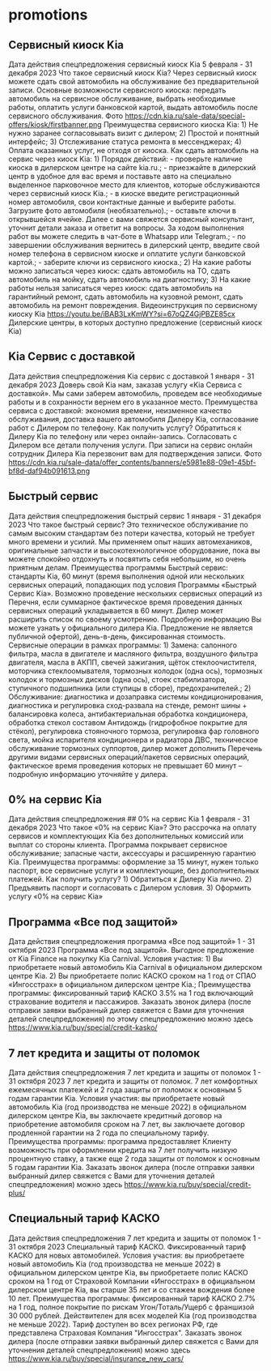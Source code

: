 # promotions

## Сервисный киоск Kia
Дата действия спецпредложения сервисный киоск Kia 5 февраля - 31 декабря 2023
Что такое сервисный киоск Kia? Через сервисный киоск можете сдать свой автомобиль на обслуживание без предварительной записи. Основные возможности сервисного киоска: передать автомобиль на сервисное обслуживание, выбрать необходимые работы, оплатить услуги банковской картой, выдать автомобиль после сервисного обслуживания. Фото https://cdn.kia.ru/sale-data/special-offers/kiosk/firstbanner.png Преимущества сервисного киоска Kia: 1) Не нужно заранее согласовывать визит с дилером; 2) Простой и понятный интерфейс; 3) Отслеживание статуса ремонта в мессенджерах; 4) Оплата оказанных услуг, не отходя от киоска.
Как сдать автомобиль на сервис через киоск Kia: 1) Порядок действий: - проверьте наличие киоска в дилерском центре на сайте kia.ru.; - приезжайте в дилерский центр в удобное для вас время и поставьте авто на специально выделенное парковочное место для клиентов, которые обслуживаются через сервисный киоск Kia.; - в киоске введите регистрационный номер автомобиля, свои контактные данные и выберите работы. Загрузите фото автомобиля (необязательно).; - оставьте ключи в открывшейся ячейке. Далее с вами свяжется сервисный консультант, уточнит детали заказа и ответит на вопросы. За ходом выполнения работ вы можете следить в чат-боте в Whatsapp или Telegram.; - по завершении обслуживания вернитесь в дилерский центр, введите свой номер телефона в сервисном киоске и оплатите услуги банковской картой.; - заберите ключи из сервисного киоска.; 2) На какие работы можно записаться через киоск: сдать автомобиль на ТО, сдать автомобиль на мойку, сдать автомобиль на диагностику; 3) На какие работы нельзя записаться через киоск: сдать автомобиль на гарантийный ремонт, сдать автомобиль на кузовной ремонт, сдать автомобиль на ремонт повреждения.
Видеоинструкция по сервисному киоску Kia https://youtu.be/iBAB3LxKmWY?si=67oQZ4GjPBZE85cx
Дилерские центры, в которых доступно предложение (сервисный киоск Kia)

## Kia Сервис с доставкой
Дата действия спецпредложения Kia сервис с доставкой 1 января - 31 декабря 2023
Доверь свой Kia нам, заказав услугу «Kia Сервиса с доставкой». Мы сами заберем автомобиль, проведем все необходимые работы и в сохранности вернем его в указанное место. Преимущества сервиса с доставкой: экономия времени, неизменное качество обслуживания, доставка вашего автомобиля Дилеру Kia, согласование работ с Дилером по телефону. Как получить услугу? Обратиться к Дилеру Kia по телефону или через онлайн-запись. Согласовать с Дилером все детали получения услуги. При записи на сервис онлайн сотрудник Дилера Kia перезвонит вам для подтверждения записи. Фото https://cdn.kia.ru/sale-data/offer_contents/banners/e5981e88-09e1-45bf-bf8d-daf94b091613.png

## Быстрый сервис
Дата действия спецпредложения быстрый сервис 1 января - 31 декабря 2023
Что такое быстрый сервис? Это техническое обслуживание по самым высоким стандартам без потери качества, который не требует много времени и усилий. Мы применяем опыт наших автомехаников, оригинальные запчасти и высокотехнологичное оборудование, пока вы можете спокойно отдохнуть и посвятить себя небольшим, но очень приятным делам. Преимущества программы Быстрый сервис: стандарты Kia, 60 минут (время выполнения одной или нескольких сервисных операций, попадающих под условия Программы «Быстрый Сервис Kia». Возможно проведение нескольких сервисных операций из Перечня, если суммарное фактическое время проведения данных сервисных операций укладывается в 60 минут. Дилер может расширить список по своему усмотрению. Подробную информацию Вы можете узнать у официального дилера Kia. Предложение не является публичной офертой), день-в-день, фиксированная стоимость. Сервисные операции в рамках программы: 1) Замена: cалонного фильтра, масла в двигателе и масляного фильтра, воздушного фильтра двигателя, масла в АКПП, свечей зажигания, щёток стеклоочистителя, моторчика стеклоомывателя, тормозных колодок (одна ось), тормозных колодок и тормозных дисков (одна ось), стоек стабилизатора, ступичного подшипника (или ступицы в сборе), предохранителей.; 2) Обслуживание: диагностика и дозаправка системы кондиционирования, диагностика и регулировка сход-развала на стенде, ремонт шины + балансировка колеса, антибактериальная обработка кондиционера, обработка стекол составом Антидождь (гидрофобное покрытие для стёкол), регулировка стояночного тормоза, регулировка фар головного света, мойка испарителя кондиционера и радиатора ДВС, техническое обслуживание тормозных суппортов, дилер может дополнить Перечень другими видами сервисных операций/пакетов сервисных операций, фактическое время проведения которых не превышает 60 минут – подробную информацию уточняйте у дилера.

## 0% на сервис Kia
Дата действия спецпредложения ## 0% на сервис Kia 1 февраля - 31 декабря 2023
Что такое «0% на сервис Kia»? Это рассрочка на оплату сервисов и комплектующих Kia без дополнительных комиссий или выплат со стороны клиента. Программа покрывает сервисное обслуживание; запасные части, аксессуары и расширенную гарантию Kia. Преимущества программы: оформление за 15 минут, нужен только паспорт, все сервисные услуги и комплектующие, без дополнительных платежей. Как получить услугу? 1) Обратиться к Дилеру Kia лично. 2) Предъявить паспорт и согласовать с Дилером условия. 3) Оформить услугу «0% на сервис Kia»

## Программа «Все под защитой»
Дата действия спецпредложения программа «Все под защитой» 1 - 31 октября 2023
Программа «Все под защитой». Выгодное предложение от Kia Finance на покупку Kia Carnival. Условия участия: 1) Вы приобретаете новый автомобиль Kia Carnival в официальном дилерском центре Kia. 2) Вы приобретаете полис КАСКО сроком на 1 год от СПАО «Ингосстрах» в официальном дилерском центре Kia.; Преимущества программы: фиксированный тариф КАСКО 3.5% на 1 год включающий страхование водителя и пассажиров. Заказать звонок дилера (после отправки заявки выбранный дилер свяжется с Вами для уточнения деталей спецпредложения) по этому спецпредложению можно здесь https://www.kia.ru/buy/special/credit-kasko/

## 7 лет кредита и защиты от поломок
Дата действия спецпредложения 7 лет кредита и защиты от поломок 1 - 31 октября 2023
7 лет кредита и защиты от поломок. 7 лет комфортных ежемесячных платежей и 2 года защиты от поломок к основным 5 годам гарантии Kia. Условия участия: вы приобретаете новый автомобиль Kia (год производства не меньше 2022) в официальном дилерском центре Kia, вы заключаете кредитный договор на приобретение автомобиля сроком на 7 лет, вы заключаете договор продленной гарантии на 2 года по специальному тарифу. Преимущества программы: программа предоставляет Клиенту возможность при оформлении кредита на 7 лет получить низкую процентную ставку, а также еще 2 года защиты от поломок к основным 5 годам гарантии Kia. Заказать звонок дилера (после отправки заявки выбранный дилер свяжется с Вами для уточнения деталей спецпредложения) можно здесь https://www.kia.ru/buy/special/credit-plus/

## Специальный тариф КАСКО
Дата действия спецпредложения 7 лет кредита и защиты от поломок 1 - 31 октября 2023
Специальный тариф КАСКО. Фиксированный тариф КАСКО для новых автомобилей. Условия участия: вы приобретаете новый автомобиль Kia (год производства не меньше 2022) в официальном дилерском центре Kia, вы приобретаете полис КАСКО сроком на 1 год от Страховой Компании «Ингосстрах» в официальном дилерском центре Kia, вы старше 35 лет и со стажем вождения более 10 лет. Преимущества программы: фиксированный тариф КАСКО 2.7% на 1 год, полное покрытие по рискам Угон/Тоталь/Ущерб с франшизой 30 000 рублей. Действителен для всех моделей Kia (год производства не меньше 2022). Тариф доступен во всех регионах РФ, где представлена Страховая Компания "Ингосcтрах". Заказать звонок дилера (после отправки заявки выбранный дилер свяжется с Вами для уточнения деталей спецпредложения) можно здесь https://www.kia.ru/buy/special/insurance_new_cars/

